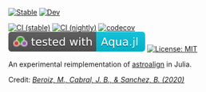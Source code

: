 [![Stable](https://img.shields.io/badge/docs-stable-blue.svg)](https://juliaastro.org/Astroalign/stable)
[![Dev](https://img.shields.io/badge/docs-dev-blue.svg)](https://juliaastro.org/Astroalign.jl/dev)

[![CI (stable)](https://github.com/JuliaAstro/Astroalign.jl/actions/workflows/CI_stable.yml/badge.svg)](https://github.com/JuliaAstro/Astroalign.jl/actions/workflows/CI_stable.yml)
[![CI (nightly)](https://github.com/JuliaAstro/Astroalign.jl/actions/workflows/CI_nightly.yml/badge.svg)](https://github.com/JuliaAstro/Astroalign.jl/actions/workflows/CI_nightly.yml)
[![codecov](https://codecov.io/gh/JuliaAstro/Astroalign.jl/graph/badge.svg)](https://codecov.io/gh/JuliaAstro/Astroalign.jl)
[![Aqua QA](https://raw.githubusercontent.com/JuliaTesting/Aqua.jl/master/badge.svg)](https://github.com/JuliaTesting/Aqua.jl)
[![License: MIT](https://img.shields.io/badge/License-MIT-yellow.svg)](https://opensource.org/licenses/MIT)

An experimental reimplementation of [astroalign](https://github.com/quatrope/astroalign) in Julia.

Credit: [_Beroiz, M., Cabral, J. B., & Sanchez, B. (2020)_](https://ui.adsabs.harvard.edu/abs/2020A%26C....3200384B/abstract)
